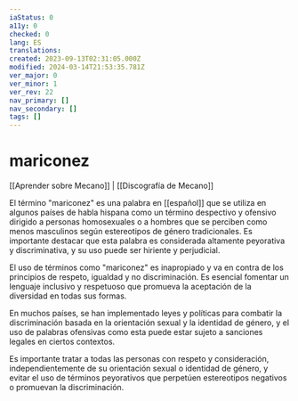 ```yaml
---
iaStatus: 0
a11y: 0
checked: 0
lang: ES
translations: 
created: 2023-09-13T02:31:05.000Z
modified: 2024-03-14T21:53:35.781Z
ver_major: 0
ver_minor: 1
ver_rev: 22
nav_primary: []
nav_secondary: []
tags: []
---
```

# mariconez

[[Aprender sobre Mecano]] | [[Discografía de Mecano]]

El término "mariconez" es una palabra en [[español]] que se utiliza en algunos países de habla hispana como un término despectivo y ofensivo dirigido a personas homosexuales o a hombres que se perciben como menos masculinos según estereotipos de género tradicionales. Es importante destacar que esta palabra es considerada altamente peyorativa y discriminativa, y su uso puede ser hiriente y perjudicial.

El uso de términos como "mariconez" es inapropiado y va en contra de los principios de respeto, igualdad y no discriminación. Es esencial fomentar un lenguaje inclusivo y respetuoso que promueva la aceptación de la diversidad en todas sus formas.

En muchos países, se han implementado leyes y políticas para combatir la discriminación basada en la orientación sexual y la identidad de género, y el uso de palabras ofensivas como esta puede estar sujeto a sanciones legales en ciertos contextos.

Es importante tratar a todas las personas con respeto y consideración, independientemente de su orientación sexual o identidad de género, y evitar el uso de términos peyorativos que perpetúen estereotipos negativos o promuevan la discriminación.